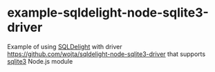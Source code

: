 # example-sqldelight-node-sqlite3-driver
Example of using [SQLDelight](https://github.com/cashapp/sqldelight) with driver
https://github.com/wojta/sqldelight-node-sqlite3-driver
that supports [sqlite3](https://www.npmjs.com/package/sqlite3) Node.js module


